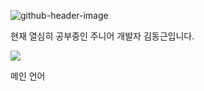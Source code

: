 ![github-header-image](https://github.com/Onesoonduck/Onesoonduck/assets/155965974/55033b24-4f35-48ac-99a0-d2c8f86a2e50)


현재 열심히 공부중인 주니어 개발자 김동근입니다.

<a href="https://www.notion.so/7032b6c5317f4002a4acdb1a9ea51fed" target="_blank"><img src="https://img.shields.io/badge/#000000?style=flat-square&logo=notion&logoColor=#000000"/></a>

메인 언어



<!--
**Onesoonduck/Onesoonduck** is a ✨ _special_ ✨ repository because its `README.md` (this file) appears on your GitHub profile.

Here are some ideas to get you started:

- 🔭 I’m currently working on ...
- 🌱 I’m currently learning ...
- 👯 I’m looking to collaborate on ...
- 🤔 I’m looking for help with ...
- 💬 Ask me about ...
- 📫 How to reach me: ...
- 😄 Pronouns: ...
- ⚡ Fun fact: ...
-->
